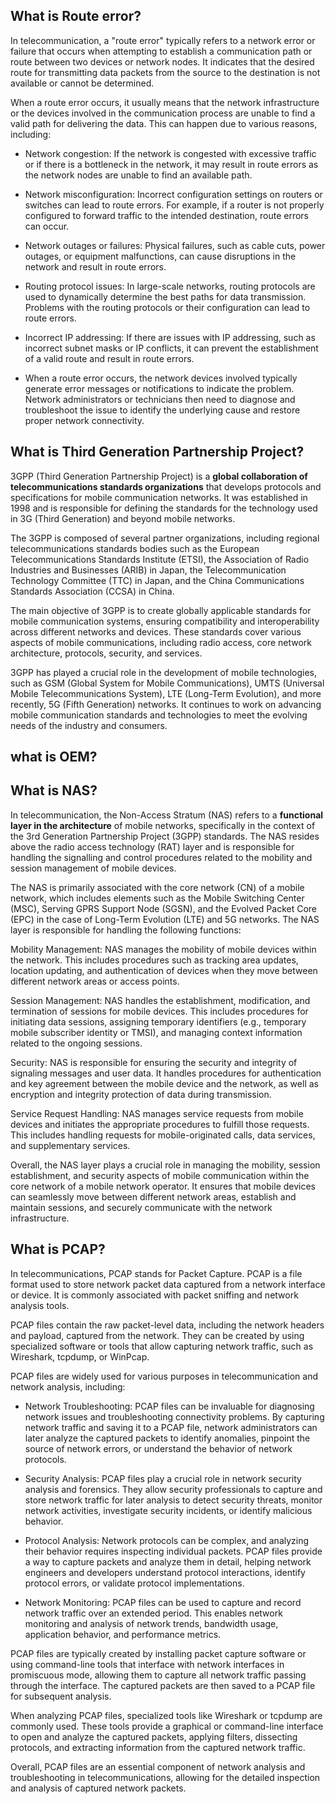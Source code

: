 ## What is Route error?

In telecommunication, a "route error" typically refers to a network error or failure that occurs when attempting to establish a communication path or route between two devices or network nodes. It indicates that the desired route for transmitting data packets from the source to the destination is not available or cannot be determined.

When a route error occurs, it usually means that the network infrastructure or the devices involved in the communication process are unable to find a valid path for delivering the data. This can happen due to various reasons, including:

* Network congestion: If the network is congested with excessive traffic or if there is a bottleneck in the network, it may result in route errors as the network nodes are unable to find an available path.

* Network misconfiguration: Incorrect configuration settings on routers or switches can lead to route errors. For example, if a router is not properly configured to forward traffic to the intended destination, route errors can occur.

* Network outages or failures: Physical failures, such as cable cuts, power outages, or equipment malfunctions, can cause disruptions in the network and result in route errors.

* Routing protocol issues: In large-scale networks, routing protocols are used to dynamically determine the best paths for data transmission. Problems with the routing protocols or their configuration can lead to route errors.

* Incorrect IP addressing: If there are issues with IP addressing, such as incorrect subnet masks or IP conflicts, it can prevent the establishment of a valid route and result in route errors.

* When a route error occurs, the network devices involved typically generate error messages or notifications to indicate the problem. Network administrators or technicians then need to diagnose and troubleshoot the issue to identify the underlying cause and restore proper network connectivity.



## What is Third Generation Partnership Project?
3GPP (Third Generation Partnership Project) is a **global collaboration of telecommunications standards organizations** that develops protocols and specifications for mobile communication networks. It was established in 1998 and is responsible for defining the standards for the technology used in 3G (Third Generation) and beyond mobile networks.

The 3GPP is composed of several partner organizations, including regional telecommunications standards bodies such as the European Telecommunications Standards Institute (ETSI), the Association of Radio Industries and Businesses (ARIB) in Japan, the Telecommunication Technology Committee (TTC) in Japan, and the China Communications Standards Association (CCSA) in China.

The main objective of 3GPP is to create globally applicable standards for mobile communication systems, ensuring compatibility and interoperability across different networks and devices. These standards cover various aspects of mobile communications, including radio access, core network architecture, protocols, security, and services.

3GPP has played a crucial role in the development of mobile technologies, such as GSM (Global System for Mobile Communications), UMTS (Universal Mobile Telecommunications System), LTE (Long-Term Evolution), and more recently, 5G (Fifth Generation) networks. It continues to work on advancing mobile communication standards and technologies to meet the evolving needs of the industry and consumers.
## what is OEM?

## What is NAS?
In telecommunication, the Non-Access Stratum (NAS) refers to a **functional layer in the architecture** of mobile networks, specifically in the context of the 3rd Generation Partnership Project (3GPP) standards. The NAS resides above the radio access technology (RAT) layer and is responsible for handling the signalling and control procedures related to the mobility and session management of mobile devices.

The NAS is primarily associated with the core network (CN) of a mobile network, which includes elements such as the Mobile Switching Center (MSC), Serving GPRS Support Node (SGSN), and the Evolved Packet Core (EPC) in the case of Long-Term Evolution (LTE) and 5G networks. The NAS layer is responsible for handling the following functions:

Mobility Management: NAS manages the mobility of mobile devices within the network. This includes procedures such as tracking area updates, location updating, and authentication of devices when they move between different network areas or access points.

Session Management: NAS handles the establishment, modification, and termination of sessions for mobile devices. This includes procedures for initiating data sessions, assigning temporary identifiers (e.g., temporary mobile subscriber identity or TMSI), and managing context information related to the ongoing sessions.

Security: NAS is responsible for ensuring the security and integrity of signaling messages and user data. It handles procedures for authentication and key agreement between the mobile device and the network, as well as encryption and integrity protection of data during transmission.

Service Request Handling: NAS manages service requests from mobile devices and initiates the appropriate procedures to fulfill those requests. This includes handling requests for mobile-originated calls, data services, and supplementary services.

Overall, the NAS layer plays a crucial role in managing the mobility, session establishment, and security aspects of mobile communication within the core network of a mobile network operator. It ensures that mobile devices can seamlessly move between different network areas, establish and maintain sessions, and securely communicate with the network infrastructure.

## What is PCAP?
In telecommunications, PCAP stands for Packet Capture. PCAP is a file format used to store network packet data captured from a network interface or device. It is commonly associated with packet sniffing and network analysis tools.

PCAP files contain the raw packet-level data, including the network headers and payload, captured from the network. They can be created by using specialized software or tools that allow capturing network traffic, such as Wireshark, tcpdump, or WinPcap.

PCAP files are widely used for various purposes in telecommunication and network analysis, including:

* Network Troubleshooting: PCAP files can be invaluable for diagnosing network issues and troubleshooting connectivity problems. By capturing network traffic and saving it to a PCAP file, network administrators can later analyze the captured packets to identify anomalies, pinpoint the source of network errors, or understand the behavior of network protocols.

* Security Analysis: PCAP files play a crucial role in network security analysis and forensics. They allow security professionals to capture and store network traffic for later analysis to detect security threats, monitor network activities, investigate security incidents, or identify malicious behavior.

* Protocol Analysis: Network protocols can be complex, and analyzing their behavior requires inspecting individual packets. PCAP files provide a way to capture packets and analyze them in detail, helping network engineers and developers understand protocol interactions, identify protocol errors, or validate protocol implementations.

* Network Monitoring: PCAP files can be used to capture and record network traffic over an extended period. This enables network monitoring and analysis of network trends, bandwidth usage, application behavior, and performance metrics.

PCAP files are typically created by installing packet capture software or using command-line tools that interface with network interfaces in promiscuous mode, allowing them to capture all network traffic passing through the interface. The captured packets are then saved to a PCAP file for subsequent analysis.

When analyzing PCAP files, specialized tools like Wireshark or tcpdump are commonly used. These tools provide a graphical or command-line interface to open and analyze the captured packets, applying filters, dissecting protocols, and extracting information from the captured network traffic.

Overall, PCAP files are an essential component of network analysis and troubleshooting in telecommunications, allowing for the detailed inspection and analysis of captured network packets.
